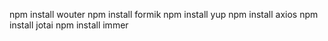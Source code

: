 npm install wouter
npm install formik
npm install yup
npm install axios
npm install jotai
npm install immer